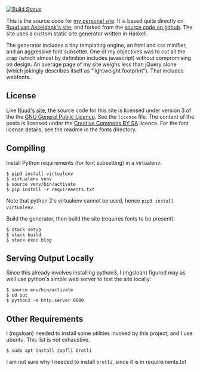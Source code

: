 [![Build Status][ci-img]][ci]

This is the source code for [my personal site][mgsloan]. It is based quite
directly on [Ruud van Asseldonk's site](ruudva), and forked from the [source
code on github](https://github.com/ruuda/blog). The site uses a custom static
site generator written in Haskell.

The generator includes a tiny templating engine, an html and css minifier, and
an aggressive font subsetter. One of my objectives was to cut all the crap
(which almost by definition includes javascript) without compromising on
design. An average page of my site weighs less than jQuery alone (which
jokingly describes itself as “lightweight footprint”). That includes webfonts.

[mgsloan]:     https://mgsloan.com
[ruudva]:      https://ruudvanasseldonk.com
[ruudva-repo]: https://github.com/ruuda/blog
[ci-img]:      https://travis-ci.org/mgsloan/mgsloan-site.svg
[ci]:          https://travis-ci.org/mgsloan/mgsloan-site

License
-------

Like [Ruud's site](ruudva), the source code for this site is licensed under
version 3 of the the [GNU General Public Licence][gplv3]. See the `licence`
file. The content of the posts is licensed under the [Creative Commons BY
SA][cc] licence. For the font license details, see the readme in the fonts
directory.

[gplv3]: https://gnu.org/licenses/gpl.html
[cc]:    https://creativecommons.org/licenses/by-sa/3.0/

Compiling
---------
Install Python requirements (for font subsetting) in a virtualenv:

    $ pip3 install virtualenv
    $ virtualenv venv
    $ source venv/bin/activate
    $ pip install -r requirements.txt

Note that python 2's virtualenv cannot be used, hence `pip3 install virtualenv`.

Build the generator, then build the site (requires fonts to be present):

    $ stack setup
    $ stack build
    $ stack exec blog

Serving Output Locally
----------------------

Since this already involves installing python3, I (mgsloan) figured may as well
use python's simple web server to test the site locally:

    $ source env/bin/activate
    $ cd out
    $ python3 -m http.server 8080

Other Requirements
------------------

I (mgsloan) needed to install some utilities invoked by this project, and I use
ubuntu. This list is not exhaustive.

    $ sudo apt install zopfli brotli

I am not sure why I needed to install `brotli`, since it is in requirements.txt
